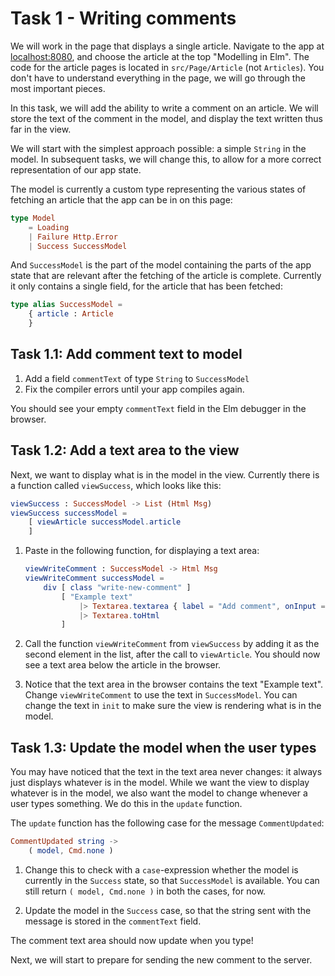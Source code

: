 # Task 1 - Writing comments

We will work in the page that displays a single article.
Navigate to the app at [localhost:8080](http://localhost:8080),
and choose the article at the top "Modelling in Elm".
The code for the article pages is located in `src/Page/Article` (not `Articles`).
You don't have to understand everything in the page,
we will go through the most important pieces.

In this task, we will add the ability to write a comment on an article.
We will store the text of the comment in the model,
and display the text written thus far in the view.

We will start with the simplest approach possible: a simple `String` in the model.
In subsequent tasks, we will change this,
to allow for a more correct representation of our app state.

The model is currently a custom type representing the various states of fetching
an article that the app can be in on this page:

```elm
type Model
    = Loading
    | Failure Http.Error
    | Success SuccessModel
```

And `SuccessModel` is the part of the model containing the parts of the app state
that are relevant after the fetching of the article is complete.
Currently it only contains a single field, for the article that has been fetched:

```elm
type alias SuccessModel =
    { article : Article
    }
```

## Task 1.1: Add comment text to model

1. Add a field `commentText` of type `String` to `SuccessModel`
2. Fix the compiler errors until your app compiles again.

You should see your empty `commentText` field in the Elm debugger in the browser.

## Task 1.2: Add a text area to the view

Next, we want to display what is in the model in the view.
Currently there is a function called `viewSuccess`, which looks like this:

```elm
viewSuccess : SuccessModel -> List (Html Msg)
viewSuccess successModel =
    [ viewArticle successModel.article
    ]
```

1. Paste in the following function, for displaying a text area:
    ```elm
    viewWriteComment : SuccessModel -> Html Msg
    viewWriteComment successModel =
        div [ class "write-new-comment" ]
            [ "Example text"
                |> Textarea.textarea { label = "Add comment", onInput = CommentUpdated }
                |> Textarea.toHtml
            ]
    ```
2. Call the function `viewWriteComment` from `viewSuccess`
by adding it as the second element in the list, after the call to `viewArticle`.
You should now see a text area below the article in the browser.

3. Notice that the text area in the browser contains the text "Example text".
Change `viewWriteComment` to use the text in `SuccessModel`.
You can change the text in `init` to make sure the view is rendering what is in the model.

## Task 1.3: Update the model when the user types

You may have noticed that the text in the text area never changes:
it always just displays whatever is in the model.
While we want the view to display whatever is in the model,
we also want the model to change whenever a user types something.
We do this in the `update` function.

The `update` function has the following case for the message `CommentUpdated`:

```elm
CommentUpdated string ->
    ( model, Cmd.none )
```

1. Change this to check with a `case`-expression whether the model is
currently in the `Success` state, so that `SuccessModel` is available.
You can still return `( model, Cmd.none )` in both the cases, for now.

2. Update the model in the `Success` case,
so that the string sent with the message is stored in the `commentText` field.

The comment text area should now update when you type!

Next, we will start to prepare for sending the new comment to the server.

